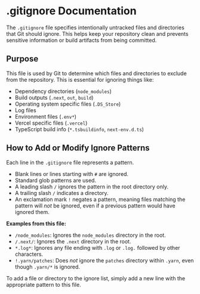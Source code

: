# .gitignore Documentation

The `.gitignore` file specifies intentionally untracked files and directories that Git should ignore. This helps keep your repository clean and prevents sensitive information or build artifacts from being committed.

## Purpose

This file is used by Git to determine which files and directories to exclude from the repository. This is essential for ignoring things like:

-   Dependency directories (`node_modules`)
-   Build outputs (`.next`, `out`, `build`)
-   Operating system specific files (`.DS_Store`)
-   Log files
-   Environment files (`.env*`)
-   Vercel specific files (`.vercel`)
-   TypeScript build info (`*.tsbuildinfo`, `next-env.d.ts`)

## How to Add or Modify Ignore Patterns

Each line in the `.gitignore` file represents a pattern.

-   Blank lines or lines starting with `#` are ignored.
-   Standard glob patterns are used.
-   A leading slash `/` ignores the pattern in the root directory only.
-   A trailing slash `/` indicates a directory.
-   An exclamation mark `!` negates a pattern, meaning files matching the pattern will *not* be ignored, even if a previous pattern would have ignored them.

**Examples from this file:**

-   `/node_modules`: Ignores the `node_modules` directory in the root.
-   `/.next/`: Ignores the `.next` directory in the root.
-   `*.log*`: Ignores any file ending with `.log` or `.log.` followed by other characters.
-   `!.yarn/patches`: Does *not* ignore the `patches` directory within `.yarn`, even though `.yarn/*` is ignored.

To add a file or directory to the ignore list, simply add a new line with the appropriate pattern to this file.
